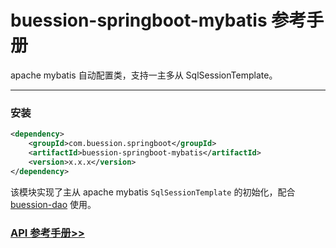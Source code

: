 # buession-springboot-mybatis 参考手册


apache mybatis 自动配置类，支持一主多从 SqlSessionTemplate。


---


### 安装

```xml
<dependency>
    <groupId>com.buession.springboot</groupId>
    <artifactId>buession-springboot-mybatis</artifactId>
    <version>x.x.x</version>
</dependency>
```


该模块实现了主从 apache mybatis `SqlSessionTemplate` 的初始化，配合 [buession-dao](https://www.buession.com/manual/2.0/dao/index.html) 使用。


### [API 参考手册>>](https://javadoc.io/static/com.buession.springboot/buession-springboot-mybatis/2.0.2/)